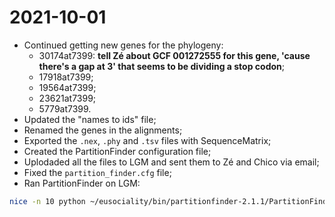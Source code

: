 # 2021-10-01

- Continued getting new genes for the phylogeny:
	- 30174at7399: **tell Zé about GCF 001272555 for this gene, 'cause there's a gap at 3' that seems to be dividing a stop codon**;
	- 17918at7399;
	- 19564at7399;
	- 23621at7399;
	- 5779at7399.
- Updated the "names to ids" file;
- Renamed the genes in the alignments;
- Exported the `.nex`, `.phy` and `.tsv` files with SequenceMatrix;
- Created the PartitionFinder configuration file;
- Uplodaded all the files to LGM and sent them to Zé and Chico via email;
- Fixed the `partition_finder.cfg` file;
- Ran PartitionFinder on LGM:
```bash
nice -n 10 python ~/eusociality/bin/partitionfinder-2.1.1/PartitionFinder.py -p 50 partition_finder/
```
